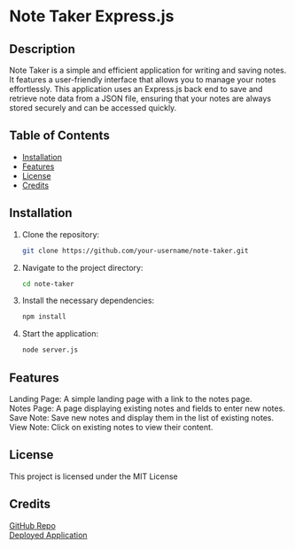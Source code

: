 
# Note Taker Express.js

## Description

Note Taker is a simple and efficient application for writing and saving notes. It features a user-friendly interface that allows you to manage your notes effortlessly. This application uses an Express.js back end to save and retrieve note data from a JSON file, ensuring that your notes are always stored securely and can be accessed quickly.

## Table of Contents

- [Installation](#installation)
- [Features](#features)
- [License](#license)
- [Credits](#credits)

## Installation

1. Clone the repository:
   ```bash
   git clone https://github.com/your-username/note-taker.git
2. Navigate to the project directory:
    ```bash
    cd note-taker
3. Install the necessary dependencies:
    ```bash
    npm install
4. Start the application:
    ```bash
    node server.js

## Features
Landing Page: A simple landing page with a link to the notes page. <br>
Notes Page: A page displaying existing notes and fields to enter new notes. <br>
Save Note: Save new notes and display them in the list of existing notes. <br>
View Note: Click on existing notes to view their content.

## License
This project is licensed under the MIT License

## Credits
[GitHub Repo](https://github.com/mmhilbert/note-taker-express-js) <br>
[Deployed Application](https://note-taker-express-js-hc8y.onrender.com)